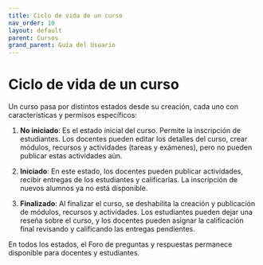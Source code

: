 ```yaml
---
title: Ciclo de vida de un curso
nav_order: 10
layout: default
parent: Cursos
grand_parent: Guía del Usuario
---
```


# Ciclo de vida de un curso

Un curso pasa por distintos estados desde su creación, cada uno con características y permisos específicos:

1. **No iniciado**: Es el estado inicial del curso. Permite la inscripción de estudiantes. Los docentes pueden editar los detalles del curso, crear módulos, recursos y actividades (tareas y exámenes), pero no pueden publicar estas actividades aún.

2. **Iniciado**: En este estado, los docentes pueden publicar actividades, recibir entregas de los estudiantes y calificarlas. La inscripción de nuevos alumnos ya no está disponible.

3. **Finalizado**: Al finalizar el curso, se deshabilita la creación y publicación de módulos, recursos y actividades. Los estudiantes pueden dejar una reseña sobre el curso, y los docentes pueden asignar la calificación final revisando y calificando las entregas pendientes.

En todos los estados, el Foro de preguntas y respuestas permanece disponible para docentes y estudiantes.
